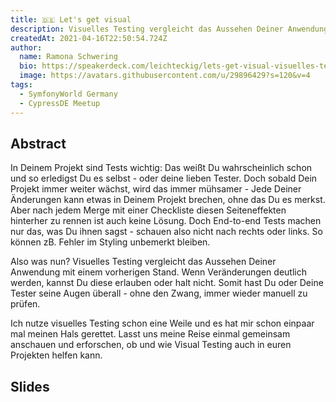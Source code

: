 ```yaml
---
title: 🇩🇪 Let's get visual
description: Visuelles Testing vergleicht das Aussehen Deiner Anwendung mit einem vorherigen Stand.
createdAt: 2021-04-16T22:50:54.724Z
author:
  name: Ramona Schwering
  bio: https://speakerdeck.com/leichteckig/lets-get-visual-visuelles-testing-in-deinem-symfony-projekt
  image: https://avatars.githubusercontent.com/u/29896429?s=120&v=4
tags:
  - SymfonyWorld Germany
  - CypressDE Meetup
---
```


## Abstract

In Deinem Projekt sind Tests wichtig: Das weißt Du wahrscheinlich schon und so erledigst Du es selbst - oder deine lieben Tester. Doch sobald Dein Projekt immer weiter wächst, wird das immer mühsamer - Jede Deiner Änderungen kann etwas in Deinem Projekt brechen, ohne das Du es merkst. Aber nach jedem Merge mit einer Checkliste diesen Seiteneffekten hinterher zu rennen ist auch keine Lösung. Doch End-to-end Tests machen nur das, was Du ihnen sagst - schauen also nicht nach rechts oder links. So können zB. Fehler im Styling unbemerkt bleiben.

Also was nun? Visuelles Testing vergleicht das Aussehen Deiner Anwendung mit einem vorherigen Stand. Wenn Veränderungen deutlich werden, kannst Du diese erlauben oder halt nicht. Somit hast Du oder Deine Tester seine Augen überall - ohne den Zwang, immer wieder manuell zu prüfen.

Ich nutze visuelles Testing schon eine Weile und es hat mir schon einpaar mal meinen Hals gerettet. Lasst uns meine Reise einmal gemeinsam anschauen und erforschen, ob und wie Visual Testing auch in euren Projekten helfen kann.

## Slides

<media-grid :media="[{
name: 'Slides',
url: 'https://speakerdeck.com/leichteckig/lets-get-visual-visuelles-testing-in-deinem-symfony-projekt'
}]"></media-grid>
